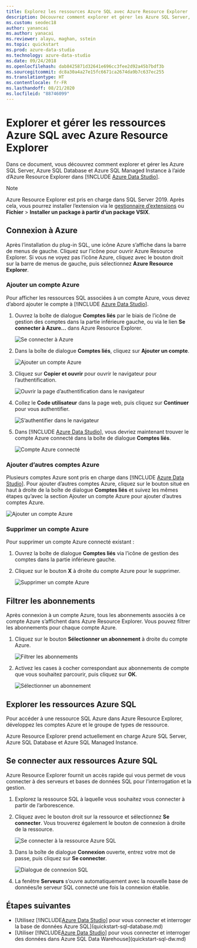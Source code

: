 ```yaml
---
title: Explorez les ressources Azure SQL avec Azure Resource Explorer
description: Découvrez comment explorer et gérer les Azure SQL Server, Azure SQL Database et Azure SQL Managed Instance à l’aide d’Azure Resource Explorer.
ms.custom: seodec18
author: yanancai
ms.author: yanacai
ms.reviewer: alayu, maghan, sstein
ms.topic: quickstart
ms.prod: azure-data-studio
ms.technology: azure-data-studio
ms.date: 09/24/2018
ms.openlocfilehash: dab8425871d32641e696cc3fee2d92a45b7bdf3b
ms.sourcegitcommit: dc8a30a4a27e15fc6671ca2674da9b7c637ec255
ms.translationtype: HT
ms.contentlocale: fr-FR
ms.lasthandoff: 08/21/2020
ms.locfileid: "88746099"
---
```

# <a name="explore-and-manage-azure-sql-resources-with-azure-resource-explorer"></a>Explorer et gérer les ressources Azure SQL avec Azure Resource Explorer

Dans ce document, vous découvrez comment explorer et gérer les Azure SQL Server, Azure SQL Database et Azure SQL Managed Instance à l’aide d’Azure Resource Explorer dans [!INCLUDE [Azure Data Studio](../includes/name-sos-short.md)].

>[!NOTE]
>Azure Resource Explorer est pris en charge dans SQL Server 2019. Après cela, vous pourrez installer l’extension via le [gestionnaire d’extensions](extensions.md) ou **Fichier** > **Installer un package à partir d’un package VSIX**.

## <a name="connect-to-azure"></a>Connexion à Azure

Après l’installation du plug-in SQL, une icône Azure s’affiche dans la barre de menus de gauche. Cliquez sur l’icône pour ouvrir Azure Resource Explorer. Si vous ne voyez pas l’icône Azure, cliquez avec le bouton droit sur la barre de menus de gauche, puis sélectionnez **Azure Resource Explorer**.

### <a name="add-an-azure-account"></a>Ajouter un compte Azure

Pour afficher les ressources SQL associées à un compte Azure, vous devez d’abord ajouter le compte à [!INCLUDE [Azure Data Studio](../includes/name-sos-short.md)].

1. Ouvrez la boîte de dialogue **Comptes liés** par le biais de l’icône de gestion des comptes dans la partie inférieure gauche, ou via le lien **Se connecter à Azure...**  dans Azure Resource Explorer.

    ![Se connecter à Azure](media/azure-resource-explorer/sign-in-to-azure.png)

2. Dans la boîte de dialogue **Comptes liés**, cliquez sur **Ajouter un compte**.

    ![Ajouter un compte Azure](media/azure-resource-explorer/add-an-azure-account.png)

3. Cliquez sur **Copier et ouvrir** pour ouvrir le navigateur pour l’authentification.

    ![Ouvrir la page d’authentification dans le navigateur](media/azure-resource-explorer/open-authentication-in-browser.png)

4. Collez le **Code utilisateur** dans la page web, puis cliquez sur **Continuer** pour vous authentifier.

    ![S’authentifier dans le navigateur](media/azure-resource-explorer/authenticate-in-browser.png)

5. Dans [!INCLUDE [Azure Data Studio](../includes/name-sos-short.md)], vous devriez maintenant trouver le compte Azure connecté dans la boîte de dialogue **Comptes liés**.

    ![Compte Azure connecté](media/azure-resource-explorer/signed-in-azure-account.png)

### <a name="add-more-azure-accounts"></a>Ajouter d’autres comptes Azure

Plusieurs comptes Azure sont pris en charge dans [!INCLUDE [Azure Data Studio](../includes/name-sos-short.md)]. Pour ajouter d’autres comptes Azure, cliquez sur le bouton situé en haut à droite de la boîte de dialogue **Comptes liés** et suivez les mêmes étapes qu’avec la section Ajouter un compte Azure pour ajouter d’autres comptes Azure.

![Ajouter un compte Azure](media/azure-resource-explorer/add-more-azure-account.png)

### <a name="remove-an-azure-account"></a>Supprimer un compte Azure

Pour supprimer un compte Azure connecté existant :

1. Ouvrez la boîte de dialogue **Comptes liés** via l’icône de gestion des comptes dans la partie inférieure gauche.
2. Cliquez sur le bouton **X** à droite du compte Azure pour le supprimer.

    ![Supprimer un compte Azure](media/azure-resource-explorer/remove-azure-account.png)

## <a name="filter-subscription"></a>Filtrer les abonnements

Après connexion à un compte Azure, tous les abonnements associés à ce compte Azure s’affichent dans Azure Resource Explorer. Vous pouvez filtrer les abonnements pour chaque compte Azure.

1. Cliquez sur le bouton **Sélectionner un abonnement** à droite du compte Azure.

   ![Filtrer les abonnements](media/azure-resource-explorer/filter-subscription.png)

2. Activez les cases à cocher correspondant aux abonnements de compte que vous souhaitez parcourir, puis cliquez sur **OK**.

   ![Sélectionner un abonnement](media/azure-resource-explorer/select-subscription.png)

## <a name="explore-azure-sql-resources"></a>Explorer les ressources Azure SQL

Pour accéder à une ressource SQL Azure dans Azure Resource Explorer, développez les comptes Azure et le groupe de types de ressource.

Azure Resource Explorer prend actuellement en charge Azure SQL Server, Azure SQL Database et Azure SQL Managed Instance.

## <a name="connect-to-azure-sql-resources"></a>Se connecter aux ressources Azure SQL

Azure Resource Explorer fournit un accès rapide qui vous permet de vous connecter à des serveurs et bases de données SQL pour l’interrogation et la gestion.

1. Explorez la ressource SQL à laquelle vous souhaitez vous connecter à partir de l’arborescence.
2. Cliquez avec le bouton droit sur la ressource et sélectionnez **Se connecter**. Vous trouverez également le bouton de connexion à droite de la ressource.

   ![Se connecter à la ressource Azure SQL](media/azure-resource-explorer/connect-to-azure-sql-resource.png)

3. Dans la boîte de dialogue **Connexion** ouverte, entrez votre mot de passe, puis cliquez sur **Se connecter**.

   ![Dialogue de connexion SQL](media/azure-resource-explorer/sql-connection-dialog.png)
4. La fenêtre **Serveurs** s’ouvre automatiquement avec la nouvelle base de données/le serveur SQL connecté une fois la connexion établie.

## <a name="next-steps"></a>Étapes suivantes

- [Utilisez [!INCLUDE[Azure Data Studio](../includes/name-sos-short.md)] pour vous connecter et interroger la base de données Azure SQL](quickstart-sql-database.md)
- [Utiliser [!INCLUDE[Azure Data Studio](../includes/name-sos-short.md)] pour vous connecter et interroger des données dans Azure SQL Data Warehouse](quickstart-sql-dw.md)